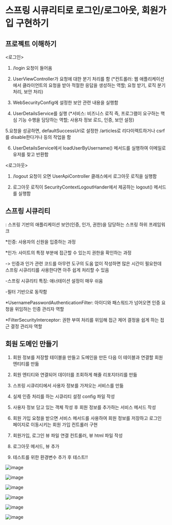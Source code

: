 # 스프링 시큐리티로 로그인/로그아웃, 회원가입 구현하기

## 프로젝트 이해하기

<로그인>

1. /login 요청이 들어옴
   
2. UserViewController가 요청에 대한 분기 처리를 함 (*컨트롤러: 웹 애플리케이션에서 클라이언트의 요청을 받아 적절한 응답을 생성하는 역할; 요청 받기, 로직 분기 처리, 보안 처리)
   
3. WebSecurityConfig에 설정한 보안 관련 내용을 실행함
   
4. UserDetailsService를 실행 (*서비스: 비즈니스 로직 즉, 프로그램이 요구하는 핵심 기능 수행을 담당하는 역할; 사용자 정보 로드, 인증, 보안 설정)
   
5.요청을 성공하면, defaultSuccessUrl로 설정한 /articles로 리다이렉트하거나 csrf를 disable한다거나 등의 작업을 함
   
6. UserDetailsService에서 loadUserByUsername() 메서드를 실행하여 이메일로 유저를 찾고 반환함

<로그아웃>

1. /logout 요청이 오면 UserApiController 클래스에서 로그아웃 로직을 실행함

2. 로그아웃 로직이 SecurityContextLogoutHander에서 제공하는 logout() 메서드를 실행함

## 스프링 시큐리티

: 스프링 기반의 애플리케이션 보안(인증, 인가, 권한)을 담당하는 스프링 하위 프레임워크

*인증: 사용자의 신원을 입증하는 과정

*인가: 사이트의 특정 부분에 접근할 수 있는지 권한을 확인하는 과정

-> 인증과 인가 관련 코드를 아무런 도구의 도움 없이 작성하면 많은 시간이 필요한데 스프링 시큐리티를 사용한다면 아주 쉽게 처리할 수 있음

-스프링 시큐리티 특징: 애너테이션 설정이 매우 쉬움

-필터 기반으로 동작함

*UsernamePasswordAuthenticationFilter: 아이디와 패스워드가 넘어오면 인증 요청을 위임하는 인증 관리자 역할

*FilterSecurityInterceptor: 권한 부여 처리를 위임해 접근 제어 결정을 쉽게 하는 접근 결정 관리자 역할 

## 회원 도메인 만들기 

1. 회원 정보를 저장할 테이블을 만들고 도메인을 만든 다음 이 테이블과 연결할 회원 엔티티를 만듦

2. 회원 엔티티와 연결되어 데이터를 조회하게 해줄 리포지터리를 만듦

3. 스프링 시큐리티에서 사용자 정보를 가져오는 서비스를 만듦

4. 실제 인증 처리를 하는 시큐리티 설정 config 파일 작성

5. 사용자 정보 담고 있는 객체 작성 후 회원 정보를 추가하는 서비스 메서드 작성

6. 회원 가입 요청을 받으면 서비스 메서드를 사용하여 회원 정보를 저장하고 로그인 페이지로 이동시키는 회원 가입 컨트롤러 구현

7. 회원가입, 로그인 뷰 파일 연결 컨트롤러, 뷰 html 파일 작성

8. 로그아웃 메서드, 뷰 추가

9. 테스트를 위한 환경변수 추가 후 테스트!!

![image](https://github.com/user-attachments/assets/4c782f49-0815-4c35-acb4-17ae2f9aa28b)

![image](https://github.com/user-attachments/assets/a2d4ae9f-19a3-4d1f-ae82-c84c172c87f4)

![image](https://github.com/user-attachments/assets/748a195f-ad67-4737-a828-be2e34e3b232)

![image](https://github.com/user-attachments/assets/49f22e04-c6d0-4d4c-b781-1c4596f80524)

![image](https://github.com/user-attachments/assets/9cf6ec4d-6ade-4d4e-8ab9-758bcb1c7830)

![image](https://github.com/user-attachments/assets/c55aa8c1-1ead-4045-a716-ca3677d48561)



